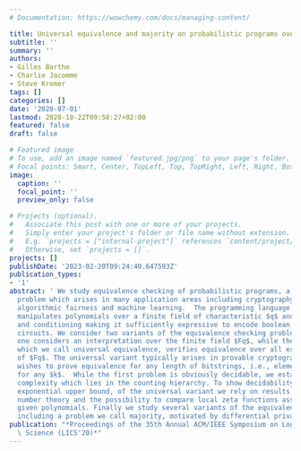 ```yaml
---
# Documentation: https://wowchemy.com/docs/managing-content/

title: Universal equivalence and majority on probabilistic programs over finite fields
subtitle: ''
summary: ''
authors:
- Gilles Barthe
- Charlie Jacomme
- Steve Kremer
tags: []
categories: []
date: '2020-07-01'
lastmod: 2020-10-22T09:58:27+02:00
featured: false
draft: false

# Featured image
# To use, add an image named `featured.jpg/png` to your page's folder.
# Focal points: Smart, Center, TopLeft, Top, TopRight, Left, Right, BottomLeft, Bottom, BottomRight.
image:
  caption: ''
  focal_point: ''
  preview_only: false

# Projects (optional).
#   Associate this post with one or more of your projects.
#   Simply enter your project's folder or file name without extension.
#   E.g. `projects = ["internal-project"]` references `content/project/deep-learning/index.md`.
#   Otherwise, set `projects = []`.
projects: []
publishDate: '2023-02-20T09:24:40.647593Z'
publication_types:
- '1'
abstract: ' We study equivalence checking of probabilistic programs, a fundamental
  problem which arises in many application areas including cryptography, privacy,
  algorithmic fairness and machine learning.  The programming language we consider
  manipulates polynomials over a finite field of characteristic $q$ and supports sampling
  and conditioning making it sufficiently expressive to encode boolean and arithmetic
  circuits. We consider two variants of the equivalence checking problem: the first
  one considers an interpretation over the finite field $Fq$, while the second one,
  which we call universal equivalence, verifies equivalence over all extensions $Fqk$
  of $Fq$. The universal variant typically arises in provable cryptography when one
  wishes to prove equivalence for any length of bitstrings, i.e., elements of $F_2^k$
  for any $k$.  While the first problem is obviously decidable, we establish its exact
  complexity which lies in the counting hierarchy. To show decidability, and a doubly
  exponential upper bound, of the universal variant we rely on results from algorithmic
  number theory and the possibility to compare local zeta functions associated to
  given polynomials. Finally we study several variants of the equivalence problem,
  including a problem we call majority, motivated by differential privacy.  '
publication: "*Proceedings of the 35th Annual ACM/IEEE Symposium on Logic in Computer\
  \ Science (LICS'20)*"
---
```

